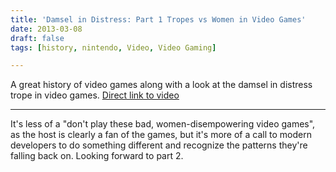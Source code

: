 ```yaml
---
title: 'Damsel in Distress: Part 1 Tropes vs Women in Video Games'
date: 2013-03-08
draft: false
tags: [history, nintendo, Video, Video Gaming]

---
```


A great history of video games along with a look at the damsel in distress trope in video games. [Direct link to video](http://youtu.be/X6p5AZp7r_Q)

* * *

It's less of a "don't play these bad, women-disempowering video games", as the host is clearly a fan of the games, but it's more of a call to modern developers to do something different and recognize the patterns they're falling back on. Looking forward to part 2.